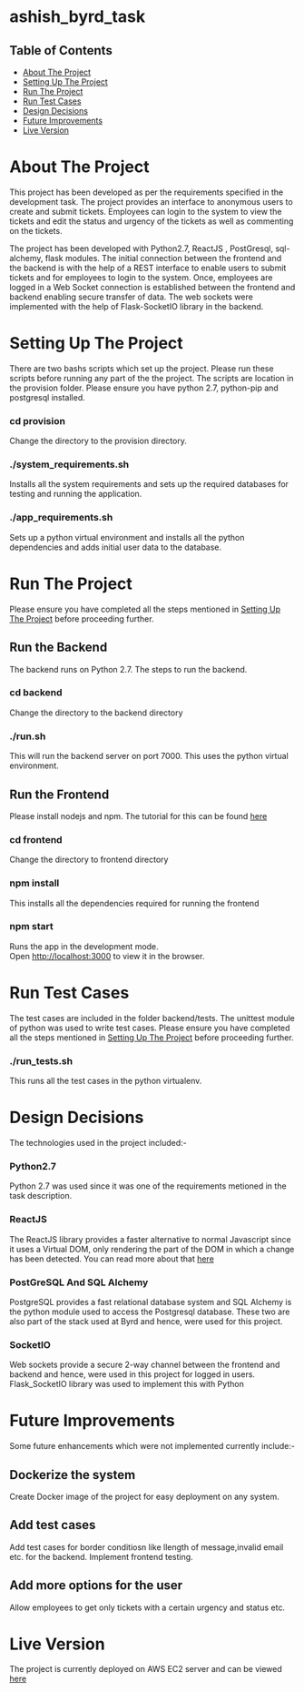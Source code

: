 # ashish_byrd_task

## Table of Contents

- [About The Project](#about-the-project)
- [Setting Up The Project](#setting-up-the-project)
- [Run The Project](#run-the-project)
- [Run Test Cases](#run-test-cases)
- [Design Decisions](#design-decisons)
- [Future Improvements](#future-improvements)
- [Live Version](#live-version)

# About The Project

This project has been developed as per the requirements specified in the development task. The project provides an interface to anonymous users to create and submit tickets. Employees can login to the system to view the tickets and edit the status and urgency of the tickets as well as commenting on the tickets.

The project has been developed with Python2.7, ReactJS , PostGresql, sql-alchemy, flask modules. The initial connection between the frontend and the backend is with the help of a REST interface to enable users to submit tickets and for employees to login to the system. Once, employees are logged in a Web Socket connection is established between the frontend and backend enabling secure transfer of data. The web sockets were implemented with the help of Flask-SocketIO library in the backend.

# Setting Up The Project

There are two bashs scripts which set up the project. Please run these scripts before running any part of the the project. The scripts are location in the provision folder. Please ensure you have python 2.7, python-pip and postgresql installed.

### cd provision

Change the directory to the provision directory.

### ./system_requirements.sh

Installs all the system requirements and sets up the required databases for testing and running the application.

### ./app_requirements.sh

Sets up a python virtual environment and installs all the python dependencies and adds initial user data to the database.

# Run The Project

Please ensure you have completed all the steps mentioned in [Setting Up The Project](#setting-up-the-project) before proceeding further.

## Run the Backend

The backend runs on Python 2.7. The steps to run the backend.

### cd backend

Change the directory to the backend directory

### ./run.sh

This will run the backend server on port 7000. This uses the python virtual environment.


## Run the Frontend

Please install nodejs and npm. The tutorial for this can be found [here](https://docs.npmjs.com/getting-started/installing-node)

### cd frontend

Change the directory to frontend directory

### npm install

This installs all the dependencies required for running the frontend

### npm start

Runs the app in the development mode.<br>
Open [http://localhost:3000](http://localhost:3000) to view it in the browser.

# Run Test Cases

The test cases are included in the folder backend/tests. The unittest module of python was used to write test cases. Please ensure you have completed all the steps mentioned in [Setting Up The Project](#setting-up-the-project) before proceeding further.

### ./run_tests.sh

This runs all the test cases in the python virtualenv.

# Design Decisions

The technologies used in the project included:-

### Python2.7

Python 2.7 was used since it was one of the requirements metioned in the task description.

### ReactJS

The ReactJS library provides a faster alternative to normal Javascript since it uses a Virtual DOM, only rendering the part of the DOM in which a change has been detected. You can read more about that [here](https://reactjs.org/)

### PostGreSQL And SQL Alchemy

PostgreSQL provides a fast relational database system and SQL Alchemy is the python module used to access the Postgresql database. These two are also part of the stack used at Byrd and hence, were used for this project.

### SocketIO

Web sockets provide a secure 2-way channel between the frontend and backend and hence, were used in this project for logged in users. Flask_SocketIO library was used to implement this with Python

# Future Improvements

Some future enhancements which were not implemented currently include:-

## Dockerize the system

Create Docker image of the project for easy deployment on any system.

## Add test cases

Add test cases for border conditiosn like llength of message,invalid email etc. for the backend.
Implement frontend testing.

## Add more options for the user

Allow employees to get only tickets with a certain urgency and status etc.

# Live Version
The project is currently deployed on AWS EC2 server and can be viewed [here](ec2-18-195-233-45.eu-central-1.compute.amazonaws.com)
